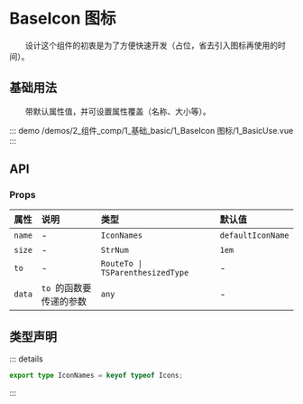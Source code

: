 # BaseIcon 图标

&emsp;&emsp;设计这个组件的初衷是为了方便快速开发（占位，省去引入图标再使用的时间）。
## 基础用法

&emsp;&emsp;带默认属性值，并可设置属性覆盖（名称、大小等）。

::: demo 
/demos/2_组件_comp/1_基础_basic/1_BaseIcon 图标/1_BasicUse.vue
:::


## API 

### Props

|属性|说明|类型|默认值|
|:---|:---|:---|:---|
|`name`|-|`IconNames`|`defaultIconName`|
|`size`|-|`StrNum`|`1em`|
|`to`|-|`RouteTo \| TSParenthesizedType`|-|
|`data`|`to `的函数要传递的参数|`any`|-|


## 类型声明

::: details


``` ts
export type IconNames = keyof typeof Icons;
```

:::  
